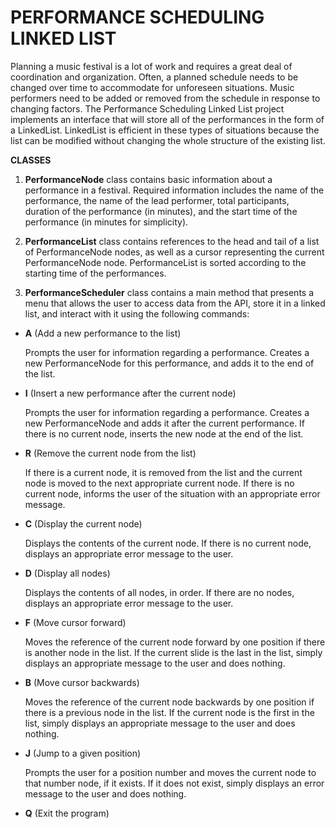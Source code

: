 
# PERFORMANCE SCHEDULING LINKED LIST

Planning a music festival is a lot of work and requires a great deal of coordination and organization. Often, a planned schedule needs to be changed over time to accommodate for unforeseen situations. Music performers need to be added or removed from the schedule in response to changing factors. 
The Performance Scheduling Linked List project implements an interface that will store all of the performances in the form of a LinkedList. LinkedList is efficient in these types of situations because the list can be modified without changing the whole structure of the existing list.

**CLASSES**
1. **PerformanceNode** class contains basic information about a performance in a festival. Required information includes the name of the performance, the name of the lead performer, total participants, duration of the performance (in minutes), and the start time of the performance (in minutes for simplicity).

2. **PerformanceList** class contains references to the head and tail of a list of PerformanceNode nodes, as well as a cursor representing the current PerformanceNode node. PerformanceList is sorted according to the starting time of the performances.

3. **PerformanceScheduler** class contains a main method that presents a menu that allows the user to access data from the API, store it in a linked list, and interact with it using the following commands: 

- **A** (Add a new performance to the list)
    
    Prompts the user for information regarding a performance. Creates a new PerformanceNode for this performance, and adds it to the end of the list.
- **I** (Insert a new performance after the current node)
    
    Prompts the user for information regarding a performance. Creates a new PerformanceNode and adds it after the current performance.
    If there is no current node, inserts the new node at the end of the list.

- **R** (Remove the current node from the list)


    If there is a current node, it is removed from the list and the current node is moved to the next appropriate current node. If there is no current node, informs the user of the situation with an appropriate error message.

- **C** (Display the current node)

    Displays the contents of the current node. If there is no current node, displays an appropriate error message to the user.

- **D** (Display all nodes)

    Displays the contents of all nodes, in order. If there are no nodes, displays an appropriate error message to the user.  

- **F** (Move cursor forward)

    Moves the reference of the current node forward by one position if there is another node in the list. If the current slide is the last in the list, simply displays an appropriate message to the user and does nothing.

- **B** (Move cursor backwards)

    Moves the reference of the current node backwards by one position if there is a previous node in the list. If the current node is the first in the list, simply displays an appropriate message to the user and does nothing.

- **J** (Jump to a given position)
    
    Prompts the user for a position number and moves the current node to that number node, if it exists. If it does not exist, simply displays an error message to the user and does nothing.

- **Q** (Exit the program)